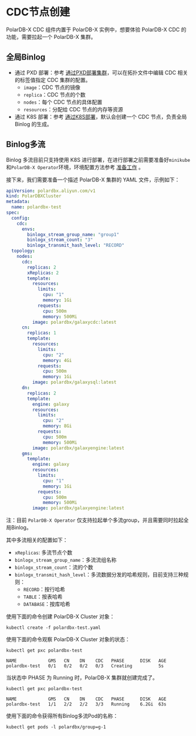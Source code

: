 # CDC节点创建
PolarDB-X CDC 组件内置于 PolarDB-X 实例中，想要体验 PolarDB-X CDC 的功能，需要拉起一个 PolarDB-X 集群。
## 全局Binlog
* 通过 PXD 部署：参考 [通过PXD部署集群](https://doc.polardbx.com/quickstart/topics/quickstart-pxd-cluster.html)，可以在拓扑文件中编辑 CDC 相关的标签值指定 CDC 集群的配置。 
  * `image`：CDC 节点的镜像 
  * `replica`：CDC 节点的个数 
  * `nodes`：每个 CDC 节点的具体配置 
  * `resources`：分配给 CDC 节点的内存等资源 
* 通过 K8S 部署：参考 [通过K8S部署](https://doc.polardbx.com/quickstart/topics/quickstart-k8s.html)，默认会创建一个 CDC 节点，负责全局 Binlog 的生成。
## Binlog多流
Binlog 多流目前只支持使用 K8S 进行部署，在进行部署之前需要准备好`minikube`和`PolarDB-X Operator`环境，环境配置方法参考 [准备工作](https://doc.polardbx.com/operator/deployment/1-installation.html) 。

接下来，我们需要准备一个描述 PolarDB-X 集群的 YAML 文件，示例如下：
```yaml
apiVersion: polardbx.aliyun.com/v1
kind: PolarDBXCluster
metadata:
  name: polardbx-test
spec:
  config:
    cdc:
      envs:
        binlogx_stream_group_name: "group1"
        binlogx_stream_count: "3"
        binlogx_transmit_hash_level: "RECORD"
  topology:
    nodes:
      cdc:
        replicas: 2
        xReplicas: 2
        template:
          resources:
            limits:
              cpu: "1"
              memory: 1Gi
            requests:
              cpu: 500m
              memory: 500Mi
          image: polardbx/galaxycdc:latest
      cn:
        replicas: 1
        template:
          resources:
            limits:
              cpu: "2"
              memory: 4Gi
            requests:
              cpu: 500m
              memory: 1Gi
          image: polardbx/galaxysql:latest
      dn:
        replicas: 2
        template:
          engine: galaxy
          resources:
            limits:
              cpu: "2"
              memory: 8Gi
            requests:
              cpu: 500m
              memory: 500Mi
          image: polardbx/galaxyengine:latest
      gms:
        template:
          engine: galaxy
          resources:
            limits:
              cpu: "1"
              memory: 1Gi
            requests:
              cpu: 500m
              memory: 500Mi
          image: polardbx/galaxyengine:latest
  ```
注：目前 `PolarDB-X Operator` 仅支持拉起单个多流group，并且需要同时拉起全局Binlog。

其中多流相关的配置如下：
* `xReplicas`: 多流节点个数
* `binlogx_stream_group_name`：多流流组名称
* `binlogx_stream_count`：流的个数
* `binlogx_transmit_hash_level`：多流数据分发的哈希规则，目前支持三种规则：
  * `RECORD`：按行哈希
  * `TABLE`：按表哈希 
  * `DATABASE`：按库哈希

使用下面的命令创建 PolarDB-X Cluster 对象：
```shell
kubectl create -f polardbx-test.yaml
```
使用下面的命令观察 PolarDB-X Cluster 对象的状态：
```shell
kubectl get pxc polardbx-test
```
```text
NAME            GMS   CN    DN    CDC   PHASE      DISK   AGE
polardbx-test   0/1   0/2   0/2   0/3   Creating          5s
```
当状态中 PHASE 为 Running 时，PolarDB-X 集群就创建完成了。
```shell
kubectl get pxc polardbx-test
```
```text
NAME            GMS   CN    DN    CDC   PHASE      DISK   AGE
polardbx-test   1/1   2/2   2/2   3/3   Running    6.2Gi  63s
```
使用下面的命令获得所有Binlog多流Pod的名称：
```shell
kubectl get pods -l polardbx/group=g-1
```
